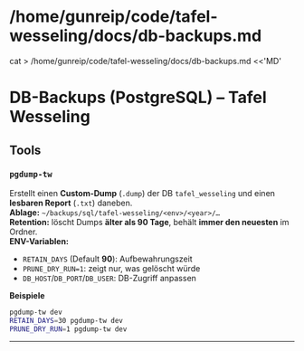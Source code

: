 # /home/gunreip/code/tafel-wesseling/docs/db-backups.md
cat > /home/gunreip/code/tafel-wesseling/docs/db-backups.md <<'MD'
# DB-Backups (PostgreSQL) – Tafel Wesseling

## Tools

### `pgdump-tw`
Erstellt einen **Custom-Dump** (`.dump`) der DB `tafel_wesseling` und einen **lesbaren Report** (`.txt`) daneben.  
**Ablage:** `~/backups/sql/tafel-wesseling/<env>/<year>/…`  
**Retention:** löscht Dumps **älter als 90 Tage**, behält **immer den neuesten** im Ordner.  
**ENV-Variablen:**  
- `RETAIN_DAYS` (Default **90**): Aufbewahrungszeit  
- `PRUNE_DRY_RUN=1`: zeigt nur, was gelöscht würde  
- `DB_HOST`/`DB_PORT`/`DB_USER`: DB-Zugriff anpassen

**Beispiele**
```bash
pgdump-tw dev
RETAIN_DAYS=30 pgdump-tw dev
PRUNE_DRY_RUN=1 pgdump-tw dev
```

---